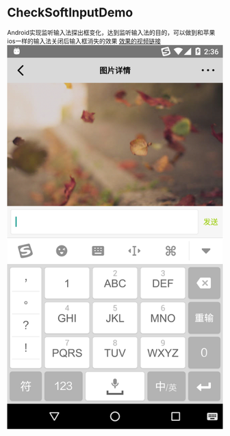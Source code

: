 # CheckSoftInputDemo
Android实现监听输入法探出框变化，达到监听输入法的目的，可以做到和苹果ios一样的输入法关闭后输入框消失的效果
[效果的视频链接](http://v.qq.com/x/page/u0345ymqfh1.html)
![](demo.png)